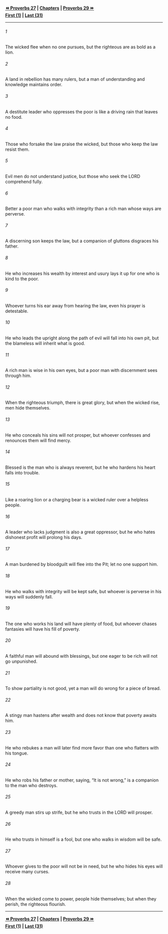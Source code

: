   
**[⏪ Proverbs 27](./Proverbs%2027.md) | [Chapters](./_index.md) | [Proverbs 29 ⏩](./Proverbs%2029.md)**  
**[First (1)](./Proverbs%201.md) | [Last (31)](./Proverbs%2031.md)**  
  
---  
  
###### 1  
The wicked flee when no one pursues, but the righteous are as bold as a lion.  
  
###### 2  
A land in rebellion has many rulers, but a man of understanding and knowledge maintains order.  
  
###### 3  
A destitute leader who oppresses the poor is like a driving rain that leaves no food.  
  
###### 4  
Those who forsake the law praise the wicked, but those who keep the law resist them.  
  
###### 5  
Evil men do not understand justice, but those who seek the LORD comprehend fully.  
  
###### 6  
Better a poor man who walks with integrity than a rich man whose ways are perverse.  
  
###### 7  
A discerning son keeps the law, but a companion of gluttons disgraces his father.  
  
###### 8  
He who increases his wealth by interest and usury lays it up for one who is kind to the poor.  
  
###### 9  
Whoever turns his ear away from hearing the law, even his prayer is detestable.  
  
###### 10  
He who leads the upright along the path of evil will fall into his own pit, but the blameless will inherit what is good.  
  
###### 11  
A rich man is wise in his own eyes, but a poor man with discernment sees through him.  
  
###### 12  
When the righteous triumph, there is great glory, but when the wicked rise, men hide themselves.  
  
###### 13  
He who conceals his sins will not prosper, but whoever confesses and renounces them will find mercy.  
  
###### 14  
Blessed is the man who is always reverent, but he who hardens his heart falls into trouble.  
  
###### 15  
Like a roaring lion or a charging bear is a wicked ruler over a helpless people.  
  
###### 16  
A leader who lacks judgment is also a great oppressor, but he who hates dishonest profit will prolong his days.  
  
###### 17  
A man burdened by bloodguilt will flee into the Pit; let no one support him.  
  
###### 18  
He who walks with integrity will be kept safe, but whoever is perverse in his ways will suddenly fall.  
  
###### 19  
The one who works his land will have plenty of food, but whoever chases fantasies will have his fill of poverty.  
  
###### 20  
A faithful man will abound with blessings, but one eager to be rich will not go unpunished.  
  
###### 21  
To show partiality is not good, yet a man will do wrong for a piece of bread.  
  
###### 22  
A stingy man hastens after wealth and does not know that poverty awaits him.  
  
###### 23  
He who rebukes a man will later find more favor than one who flatters with his tongue.  
  
###### 24  
He who robs his father or mother, saying, “It is not wrong,” is a companion to the man who destroys.  
  
###### 25  
A greedy man stirs up strife, but he who trusts in the LORD will prosper.  
  
###### 26  
He who trusts in himself is a fool, but one who walks in wisdom will be safe.  
  
###### 27  
Whoever gives to the poor will not be in need, but he who hides his eyes will receive many curses.  
  
###### 28  
When the wicked come to power, people hide themselves; but when they perish, the righteous flourish.  
  
  
---  
  
**[⏪ Proverbs 27](./Proverbs%2027.md) | [Chapters](./_index.md) | [Proverbs 29 ⏩](./Proverbs%2029.md)**  
**[First (1)](./Proverbs%201.md) | [Last (31)](./Proverbs%2031.md)**  
  
